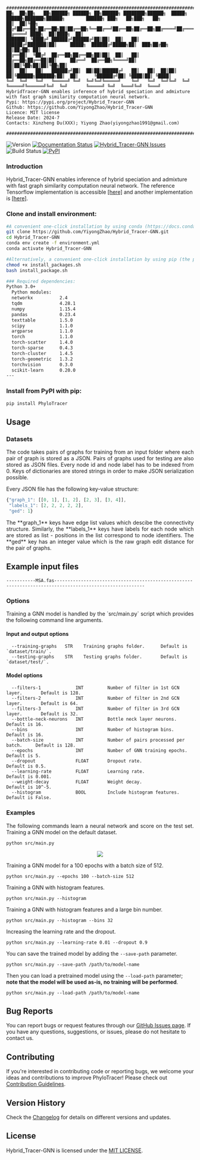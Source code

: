 ```
###############################################################################################
██╗  ██╗██╗   ██╗██████╗ ██████╗ ██╗██████╗ ████████╗██████╗  █████╗  ██████╗███████╗██████╗        ██████╗ ███╗   ██╗███╗   ██╗
██║  ██║╚██╗ ██╔╝██╔══██╗██╔══██╗██║██╔══██╗╚══██╔══╝██╔══██╗██╔══██╗██╔════╝██╔════╝██╔══██╗      ██╔════╝ ████╗  ██║████╗  ██║
███████║ ╚████╔╝ ██████╔╝██████╔╝██║██║  ██║   ██║   ██████╔╝███████║██║     █████╗  ██████╔╝█████╗██║  ███╗██╔██╗ ██║██╔██╗ ██║
██╔══██║  ╚██╔╝  ██╔══██╗██╔══██╗██║██║  ██║   ██║   ██╔══██╗██╔══██║██║     ██╔══╝  ██╔══██╗╚════╝██║   ██║██║╚██╗██║██║╚██╗██║
██║  ██║   ██║   ██████╔╝██║  ██║██║██████╔╝   ██║   ██║  ██║██║  ██║╚██████╗███████╗██║  ██║      ╚██████╔╝██║ ╚████║██║ ╚████║
╚═╝  ╚═╝   ╚═╝   ╚═════╝ ╚═╝  ╚═╝╚═╝╚═════╝    ╚═╝   ╚═╝  ╚═╝╚═╝  ╚═╝ ╚═════╝╚══════╝╚═╝  ╚═╝       ╚═════╝ ╚═╝  ╚═══╝╚═╝  ╚═══╝                                                                                                                                                                                                                     
HybridTracer-GNN enables inference of hybrid speciation and admixture with fast graph similarity computation neural network.                                                                   
Pypi: https://pypi.org/project/Hybrid_Tracer-GNN                                               
Github: https://github.com/YiyongZhao/Hybrid_Tracer-GNN                                        
Licence: MIT license                                                                     
Release Date: 2024-7                                                                     
Contacts: Xinzheng Du(XXX); Yiyong Zhao(yiyongzhao1991@gmail.com)
                                                                         
###############################################################################################
```
![Version](https://img.shields.io/badge/Version-1.0.0-blue)
[![Documentation Status](http://readthedocs.org/projects/hybridization-detection/badge/?version=latest)](http://hybridization-detection.readthedocs.io)
[![Hybrid_Tracer-GNN Issues](https://img.shields.io/badge/HybridTracer--CNN--Issues-blue)](https://github.com/YiyongZhao/Hybrid_Tracer-GNN/issues)
![Build Status](https://travis-ci.org/YiyongZhao/Hybrid_Tracer-GNN.svg?branch=master)
[![PyPI](https://img.shields.io/pypi/v/Hybrid_Tracer-GNN.svg)](https://pypi.python.org/pypi/Hybrid_Tracer-GNN)


### Introduction
Hybrid_Tracer-GNN enables inference of hybrid speciation and admixture with fast graph similarity computation neural network.
The reference Tensorflow implementation is accessible [[here]](https://github.com/yunshengb/GNN) and another implementation is [[here]](https://github.com/NightlyJourney/GNN).


### Clone and install environment:

```bash
#A convenient one-click installation by using conda (https://docs.conda.io/projects/conda/en/stable/user-guide/install/index.html) with the following commands:
git clone https://github.com/YiyongZhao/Hybrid_Tracer-GNN.git
cd Hybrid_Tracer-GNN
conda env create -f environment.yml
conda activate Hybrid_Tracer-GNN

#Alternatively, a convenient one-click installation by using pip (the package installer for Python) with the following commands:
chmod +x install_packages.sh
bash install_package.sh

### Required dependencies:
Python 3.0+
  Python modules:
  networkx          2.4
  tqdm              4.28.1
  numpy             1.15.4
  pandas            0.23.4
  texttable         1.5.0
  scipy             1.1.0
  argparse          1.1.0
  torch             1.1.0
  torch-scatter     1.4.0
  torch-sparse      0.4.3
  torch-cluster     1.4.5
  torch-geometric   1.3.2
  torchvision       0.3.0
  scikit-learn      0.20.0
---
```
### Install from PyPI with pip:

```bash
pip install PhyloTracer
```

## Usage
### Datasets
<p align="justify">
The code takes pairs of graphs for training from an input folder where each pair of graph is stored as a JSON. Pairs of graphs used for testing are also stored as JSON files. Every node id and node label has to be indexed from 0. Keys of dictionaries are stored strings in order to make JSON serialization possible.</p>

Every JSON file has the following key-value structure:

```javascript
{"graph_1": [[0, 1], [1, 2], [2, 3], [3, 4]],
 "labels_1": [2, 2, 2, 2, 2],
 "ged": 1}
```
<p align="justify">
The **graph_1** keys have edge list values which descibe the connectivity structure. Similarly, the **labels_1** keys have labels for each node which are stored as list - positions in the list correspond to node identifiers. The **ged** key has an integer value which is the raw graph edit distance for the pair of graphs.</p>

## Example input files
```
-----------MSA.fas--------------------------------------------------------------------------------------------------------
```

### Options
<p align="justify">
Training a GNN model is handled by the `src/main.py` script which provides the following command line arguments.</p>

#### Input and output options
```
  --training-graphs   STR    Training graphs folder.      Default is `dataset/train/`.
  --testing-graphs    STR    Testing graphs folder.       Default is `dataset/test/`.
```
#### Model options
```
  --filters-1             INT         Number of filter in 1st GCN layer.       Default is 128.
  --filters-2             INT         Number of filter in 2nd GCN layer.       Default is 64. 
  --filters-3             INT         Number of filter in 3rd GCN layer.       Default is 32.
  --bottle-neck-neurons   INT         Bottle neck layer neurons.               Default is 16.
  --bins                  INT         Number of histogram bins.                Default is 16.
  --batch-size            INT         Number of pairs processed per batch.     Default is 128. 
  --epochs                INT         Number of GNN training epochs.        Default is 5.
  --dropout               FLOAT       Dropout rate.                            Default is 0.5.
  --learning-rate         FLOAT       Learning rate.                           Default is 0.001.
  --weight-decay          FLOAT       Weight decay.                            Default is 10^-5.
  --histogram             BOOL        Include histogram features.              Default is False.
```
### Examples
<p align="justify">
The following commands learn a neural network and score on the test set. Training a GNN model on the default dataset.</p>

```
python src/main.py
```
<p align="center">
<img style="float: center;" src="GNN_run.jpg">
</p>

Training a GNN model for a 100 epochs with a batch size of 512.
```
python src/main.py --epochs 100 --batch-size 512
```
Training a GNN with histogram features.
```
python src/main.py --histogram
```
Training a GNN with histogram features and a large bin number.
```
python src/main.py --histogram --bins 32
```
Increasing the learning rate and the dropout.
```
python src/main.py --learning-rate 0.01 --dropout 0.9
```
You can save the trained model by adding the `--save-path` parameter.
```
python src/main.py --save-path /path/to/model-name
```
Then you can load a pretrained model using the `--load-path` parameter; **note that the model will be used as-is, no training will be performed**.
```
python src/main.py --load-path /path/to/model-name
```


## Bug Reports
You can report bugs or request features through our [GitHub Issues page](https://github.com/YiyongZhao/Hybrid_Tracer-GNN/issues). If you have any questions, suggestions, or issues, please do not hesitate to contact us.

## Contributing
If you're interested in contributing code or reporting bugs, we welcome your ideas and contributions to improve PhyloTracer! Please check out [Contribution Guidelines](https://docs.github.com/en/issues).

## Version History
Check the [Changelog](https://github.com/YiyongZhao/Hybrid_Tracer-GNN/commits/Hybrid_Tracer-GNN_v1.0.0) for details on different versions and updates.

## License
Hybrid_Tracer-GNN  is licensed under the [MIT LICENSE](LICENSE).



